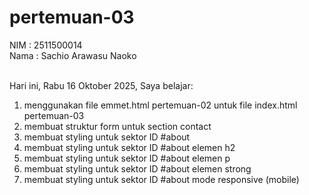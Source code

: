 # pertemuan-03

NIM : 2511500014<br>
Nama : Sachio Arawasu Naoko<br><br>

Hari ini, Rabu 16 Oktober 2025, Saya belajar:
<ol>
 <li>menggunakan file emmet.html pertemuan-02 untuk file index.html pertemuan-03</li>
 <li>membuat struktur form untuk section contact</li>
 <li>membuat styling untuk sektor ID #about </li>
 <li>membuat styling untuk sektor ID #about elemen h2</li>
 <li>membuat styling untuk sektor ID #about elemen p</li>
 <li>membuat styling untuk sektor ID #about elemen strong</li>
 <li>membuat styling untuk sektor ID #about mode responsive (mobile)</li>
<ol>